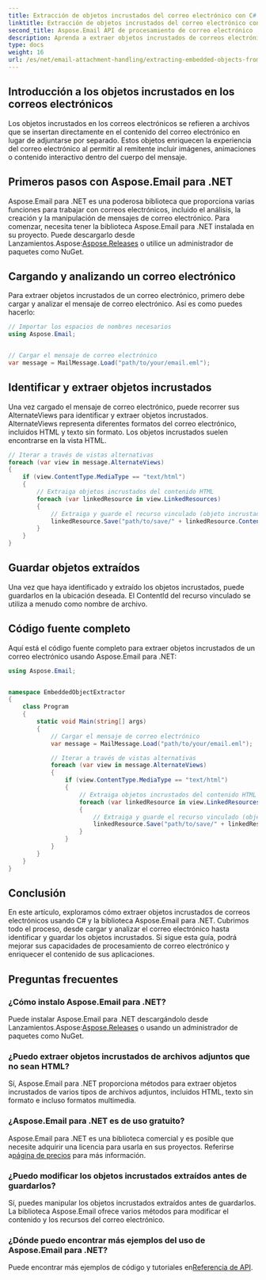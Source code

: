 ```yaml
---
title: Extracción de objetos incrustados del correo electrónico con C#
linktitle: Extracción de objetos incrustados del correo electrónico con C#
second_title: Aspose.Email API de procesamiento de correo electrónico .NET
description: Aprenda a extraer objetos incrustados de correos electrónicos usando C# y Aspose.Email para .NET. Guía paso a paso con ejemplos de código.
type: docs
weight: 16
url: /es/net/email-attachment-handling/extracting-embedded-objects-from-email-with-csharp/
---
```


## Introducción a los objetos incrustados en los correos electrónicos

Los objetos incrustados en los correos electrónicos se refieren a archivos que se insertan directamente en el contenido del correo electrónico en lugar de adjuntarse por separado. Estos objetos enriquecen la experiencia del correo electrónico al permitir al remitente incluir imágenes, animaciones o contenido interactivo dentro del cuerpo del mensaje.

## Primeros pasos con Aspose.Email para .NET

 Aspose.Email para .NET es una poderosa biblioteca que proporciona varias funciones para trabajar con correos electrónicos, incluido el análisis, la creación y la manipulación de mensajes de correo electrónico. Para comenzar, necesita tener la biblioteca Aspose.Email para .NET instalada en su proyecto. Puede descargarlo desde Lanzamientos.Aspose:[Aspose.Releases](https://releases.aspose.com/email/net/) o utilice un administrador de paquetes como NuGet.

## Cargando y analizando un correo electrónico

Para extraer objetos incrustados de un correo electrónico, primero debe cargar y analizar el mensaje de correo electrónico. Así es como puedes hacerlo:

```csharp
// Importar los espacios de nombres necesarios
using Aspose.Email;


// Cargar el mensaje de correo electrónico
var message = MailMessage.Load("path/to/your/email.eml");
```

## Identificar y extraer objetos incrustados

Una vez cargado el mensaje de correo electrónico, puede recorrer sus AlternateViews para identificar y extraer objetos incrustados. AlternateViews representa diferentes formatos del correo electrónico, incluidos HTML y texto sin formato. Los objetos incrustados suelen encontrarse en la vista HTML.

```csharp
// Iterar a través de vistas alternativas
foreach (var view in message.AlternateViews)
{
    if (view.ContentType.MediaType == "text/html")
    {
        // Extraiga objetos incrustados del contenido HTML
        foreach (var linkedResource in view.LinkedResources)
        {
            // Extraiga y guarde el recurso vinculado (objeto incrustado)
            linkedResource.Save("path/to/save/" + linkedResource.ContentId);
        }
    }
}
```

## Guardar objetos extraídos

Una vez que haya identificado y extraído los objetos incrustados, puede guardarlos en la ubicación deseada. El ContentId del recurso vinculado se utiliza a menudo como nombre de archivo.

## Código fuente completo

Aquí está el código fuente completo para extraer objetos incrustados de un correo electrónico usando Aspose.Email para .NET:

```csharp
using Aspose.Email;


namespace EmbeddedObjectExtractor
{
    class Program
    {
        static void Main(string[] args)
        {
            // Cargar el mensaje de correo electrónico
            var message = MailMessage.Load("path/to/your/email.eml");

            // Iterar a través de vistas alternativas
            foreach (var view in message.AlternateViews)
            {
                if (view.ContentType.MediaType == "text/html")
                {
                    // Extraiga objetos incrustados del contenido HTML
                    foreach (var linkedResource in view.LinkedResources)
                    {
                        // Extraiga y guarde el recurso vinculado (objeto incrustado)
                        linkedResource.Save("path/to/save/" + linkedResource.ContentId);
                    }
                }
            }
        }
    }
}
```

## Conclusión

En este artículo, exploramos cómo extraer objetos incrustados de correos electrónicos usando C# y la biblioteca Aspose.Email para .NET. Cubrimos todo el proceso, desde cargar y analizar el correo electrónico hasta identificar y guardar los objetos incrustados. Si sigue esta guía, podrá mejorar sus capacidades de procesamiento de correo electrónico y enriquecer el contenido de sus aplicaciones.

## Preguntas frecuentes

### ¿Cómo instalo Aspose.Email para .NET?

 Puede instalar Aspose.Email para .NET descargándolo desde Lanzamientos.Aspose:[Aspose.Releases](https://releases.aspose.com/email/net/) o usando un administrador de paquetes como NuGet. 

### ¿Puedo extraer objetos incrustados de archivos adjuntos que no sean HTML?

Sí, Aspose.Email para .NET proporciona métodos para extraer objetos incrustados de varios tipos de archivos adjuntos, incluidos HTML, texto sin formato e incluso formatos multimedia.

### ¿Aspose.Email para .NET es de uso gratuito?

 Aspose.Email para .NET es una biblioteca comercial y es posible que necesite adquirir una licencia para usarla en sus proyectos. Referirse a[página de precios](https://purchase.aspose.com/pricing/email/net) para más información.

### ¿Puedo modificar los objetos incrustados extraídos antes de guardarlos?

Sí, puedes manipular los objetos incrustados extraídos antes de guardarlos. La biblioteca Aspose.Email ofrece varios métodos para modificar el contenido y los recursos del correo electrónico.

### ¿Dónde puedo encontrar más ejemplos del uso de Aspose.Email para .NET?

 Puede encontrar más ejemplos de código y tutoriales en[Referencia de API](https://reference.aspose.com/email/net/). 